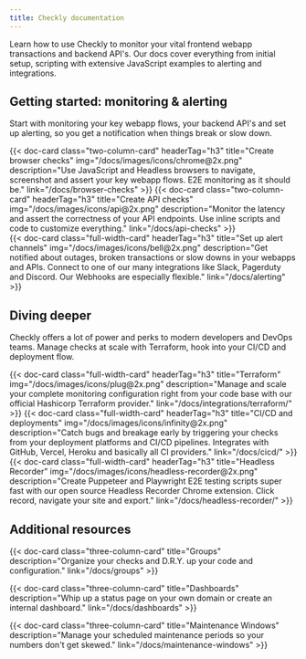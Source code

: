 ```yaml
---
title: Checkly documentation
---
```


Learn how to use Checkly to monitor your vital frontend webapp transactions and backend API's. Our docs cover everything
from initial setup, scripting with extensive JavaScript examples to alerting and integrations.

## Getting started: monitoring & alerting

Start with monitoring your key webapp flows, your backend API's and set up alerting, so you get a notification when things
break or slow down.

<div class="cards-list">
{{< doc-card
	  class="two-column-card"
	  headerTag="h3"
	  title="Create browser checks"
	  img="/docs/images/icons/chrome@2x.png"
	  description="Use JavaScript and Headless browsers to navigate, screenshot and assert your key webapp flows. E2E monitoring as it should be."
	  link="/docs/browser-checks"
>}}
{{< doc-card
	  class="two-column-card"
	  headerTag="h3"
	  title="Create API checks"
	  img="/docs/images/icons/api@2x.png"
	  description="Monitor the latency and assert the correctness of your API endpoints. Use inline scripts and code to customize everything."
	  link="/docs/api-checks"
>}}
</div>

<div class="cards-list">
{{< doc-card
	class="full-width-card"
	headerTag="h3"
	title="Set up alert channels"
	img="/docs/images/icons/bell@2x.png"
	description="Get notified about outages, broken transactions or slow downs in your webapps and APIs. Connect to one of our many integrations like Slack, Pagerduty and Discord. Our Webhooks are especially flexible."
	link="/docs/alerting"
>}}
</div>

## Diving deeper

Checkly offers a lot of power and perks to modern developers and DevOps teams. Manage checks at scale with Terraform, hook into your CI/CD and deployment flow.

<div class="cards-list">
{{< doc-card
	class="full-width-card"
	headerTag="h3"
	title="Terraform"
	img="/docs/images/icons/plug@2x.png"
	description="Manage and scale your complete monitoring configuration right from your code base with our official Hashicorp Terraform provider."
	link="/docs/integrations/terraform/"
>}}
{{< doc-card
	class="full-width-card"
	headerTag="h3"
	title="CI/CD and deployments"
	img="/docs/images/icons/infinity@2x.png"
	description="Catch bugs and breakage early by triggering your checks from your deployment platforms and CI/CD pipelines. Integrates with GitHub, Vercel, Heroku and basically all CI providers."
	link="/docs/cicd/"
>}}
{{< doc-card
	class="full-width-card"
	headerTag="h3"
	title="Headless Recorder"
	img="/docs/images/icons/headless-recorder@2x.png"
	description="Create Puppeteer and Playwright E2E testing scripts super fast with our open source Headless Recorder Chrome extension. Click record, navigate your site and export."
	link="/docs/headless-recorder/"
>}}
</div>

## Additional resources

<div class="cards-list">
{{< doc-card class="three-column-card" title="Groups" description="Organize your checks and D.R.Y. up your code and configuration." link="/docs/groups" >}}

{{< doc-card class="three-column-card" title="Dashboards" description="Whip up a status page on your own domain or create an internal dashboard." link="/docs/dashboards" >}}

{{< doc-card class="three-column-card" title="Maintenance Windows" description="Manage your scheduled maintenance periods so your numbers don't get skewed." link="/docs/maintenance-windows" >}}

</div>
